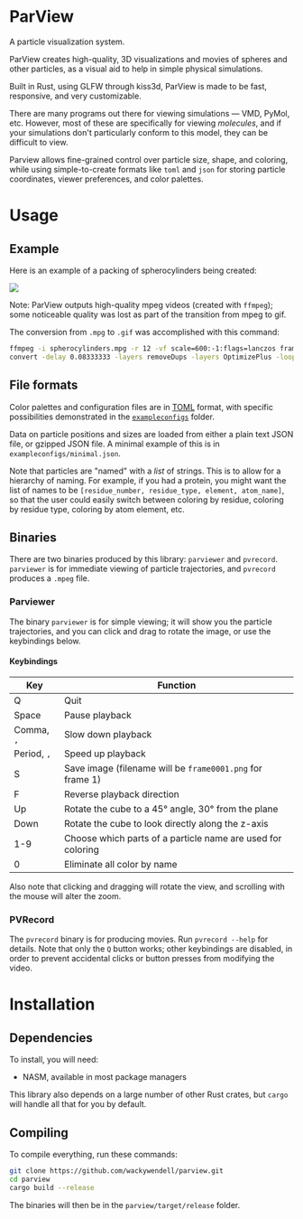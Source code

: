# ParView

A particle visualization system.

ParView creates high-quality, 3D visualizations and movies of spheres and other particles, as a visual aid to help in simple physical simulations.

Built in Rust, using GLFW through kiss3d, ParView is made to be fast, responsive, and very customizable.

There are many programs out there for viewing simulations — VMD, PyMol, etc. However, most of these are specifically for viewing _molecules_, and if your simulations don't particularly conform to this model, they can be difficult to view.

Parview allows fine-grained control over particle size, shape, and coloring, while using simple-to-create formats like `toml` and `json` for storing particle coordinates, viewer preferences, and color palettes.

# Usage

## Example

Here is an example of a packing of spherocylinders being created:

![](exampledata/spherocylinders.gif)

Note: ParView outputs high-quality mpeg videos (created with `ffmpeg`); some noticeable quality was lost as part of the transition from mpeg to gif.

The conversion from `.mpg` to `.gif` was accomplished with this command:

```bash
ffmpeg -i spherocylinders.mpg -r 12 -vf scale=600:-1:flags=lanczos frames/spherocylinders%04d.png
convert -delay 0.08333333 -layers removeDups -layers OptimizePlus -loop 0 frames/*.png -dither None exampledata/spherocylinders.gif
```

## File formats

Color palettes and configuration files are in [TOML](https://github.com/toml-lang/toml) format, with specific possibilities demonstrated in the [`exampleconfigs`](exampleconfigs) folder.

Data on particle positions and sizes are loaded from either a plain text JSON file, or gzipped JSON file. A minimal example of this is in `exampleconfigs/minimal.json`.

Note that particles are "named" with a _list_ of strings. This is to allow for a hierarchy of naming. For example, if you had a protein, you might want the list of names to be `[residue_number, residue_type, element, atom_name]`, so that the user could easily switch between coloring by residue, coloring by residue type, coloring by atom element, etc.

## Binaries

There are two binaries produced by this library: `parviewer` and `pvrecord`. `parviewer` is for immediate viewing of particle trajectories, and `pvrecord` produces a `.mpeg` file.

### Parviewer

The binary `parviewer` is for simple viewing; it will show you the particle trajectories, and you can click and drag to rotate the image, or use the keybindings below.

#### Keybindings

| Key         | Function                                                    |
| ----------- | ----------------------------------------------------------- |
| Q           | Quit                                                        |
| Space       | Pause playback                                              |
| Comma, `,`  | Slow down playback                                          |
| Period, `,` | Speed up playback                                           |
| S           | Save image (filename will be `frame0001.png` for frame 1)   |
| F           | Reverse playback direction                                  |
| Up          | Rotate the cube to a 45° angle, 30° from the plane          |
| Down        | Rotate the cube to look directly along the z-axis           |
| 1-9         | Choose which parts of a particle name are used for coloring |
| 0           | Eliminate all color by name                                 |

Also note that clicking and dragging will rotate the view, and scrolling with the mouse will alter the zoom.

### PVRecord

The `pvrecord` binary is for producing movies. Run `pvrecord --help` for details. Note that only the `Q` button works; other keybindings are disabled, in order to prevent accidental clicks or button presses from modifying the video.

# Installation

## Dependencies

To install, you will need:

- NASM, available in most package managers

This library also depends on a large number of other Rust crates, but `cargo` will handle all that for you by default.

## Compiling

To compile everything, run these commands:

```bash
git clone https://github.com/wackywendell/parview.git
cd parview
cargo build --release
```

The binaries will then be in the `parview/target/release` folder.
